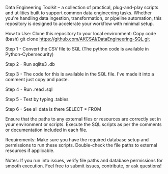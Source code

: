Data Engineering Toolkit – a collection of practical, plug-and-play scripts and utilities built to support common data engineering tasks. 
Whether you're handling data ingestion, transformation, or pipeline automation, this repository is designed to accelerate your workflow with minimal setup.

How to Use: Clone this repository to your local environment:
Copy code (bash) git clone https://github.com/AKCSAI/DataEngineering-SQL.git

Step 1 - Convert the CSV file to SQL (The python code is available in Python-Cybersecurity)

Step 2 - Run sqlite3 .db

Step 3 - The code for this is available in the SQL file. I've made it into a comment just copy and paste.

Step 4 - Run .read .sql

Step 5 - Test by typing .tables

Step 6 - See all data is there SELECT * FROM

Ensure that the paths to any external files or resources are correctly set in your environment or scripts. Execute the SQL scripts as per the comments or documentation included in each file.

Requirements: Make sure you have the required database setup and permissions to run these scripts. Double-check the file paths to external resources if applicable.

Notes: If you run into issues, verify file paths and database permissions for smooth execution. Feel free to submit issues, contribute, or ask questions!
